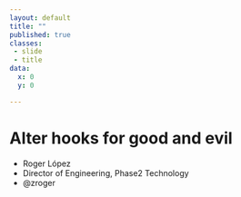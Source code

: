 ```yaml
---
layout: default
title: ""
published: true
classes:
 - slide
 - title
data:
  x: 0
  y: 0

---
```


# Alter hooks for good and evil

- Roger López
- Director of Engineering, Phase2 Technology
- <span>@zroger</span>